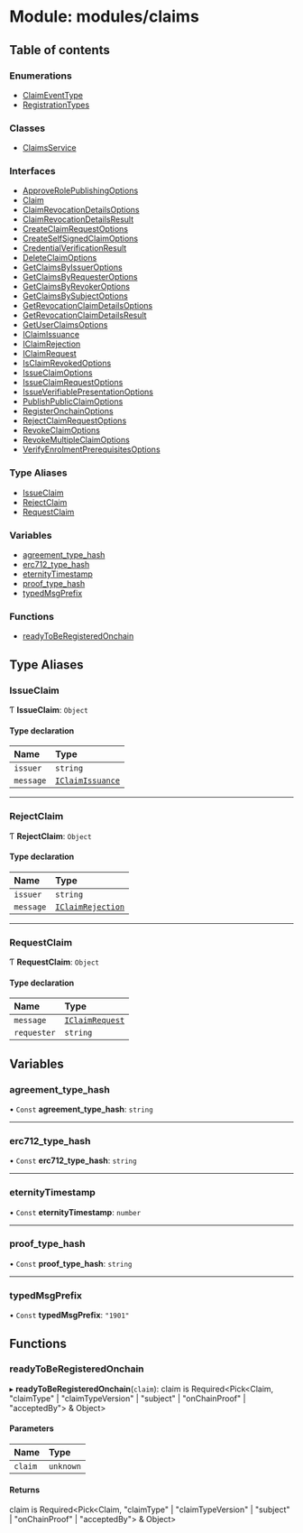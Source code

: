 # Module: modules/claims

## Table of contents

### Enumerations

- [ClaimEventType](../enums/modules_claims.ClaimEventType.md)
- [RegistrationTypes](../enums/modules_claims.RegistrationTypes.md)

### Classes

- [ClaimsService](../classes/modules_claims.ClaimsService.md)

### Interfaces

- [ApproveRolePublishingOptions](../interfaces/modules_claims.ApproveRolePublishingOptions.md)
- [Claim](../interfaces/modules_claims.Claim.md)
- [ClaimRevocationDetailsOptions](../interfaces/modules_claims.ClaimRevocationDetailsOptions.md)
- [ClaimRevocationDetailsResult](../interfaces/modules_claims.ClaimRevocationDetailsResult.md)
- [CreateClaimRequestOptions](../interfaces/modules_claims.CreateClaimRequestOptions.md)
- [CreateSelfSignedClaimOptions](../interfaces/modules_claims.CreateSelfSignedClaimOptions.md)
- [CredentialVerificationResult](../interfaces/modules_claims.CredentialVerificationResult.md)
- [DeleteClaimOptions](../interfaces/modules_claims.DeleteClaimOptions.md)
- [GetClaimsByIssuerOptions](../interfaces/modules_claims.GetClaimsByIssuerOptions.md)
- [GetClaimsByRequesterOptions](../interfaces/modules_claims.GetClaimsByRequesterOptions.md)
- [GetClaimsByRevokerOptions](../interfaces/modules_claims.GetClaimsByRevokerOptions.md)
- [GetClaimsBySubjectOptions](../interfaces/modules_claims.GetClaimsBySubjectOptions.md)
- [GetRevocationClaimDetailsOptions](../interfaces/modules_claims.GetRevocationClaimDetailsOptions.md)
- [GetRevocationClaimDetailsResult](../interfaces/modules_claims.GetRevocationClaimDetailsResult.md)
- [GetUserClaimsOptions](../interfaces/modules_claims.GetUserClaimsOptions.md)
- [IClaimIssuance](../interfaces/modules_claims.IClaimIssuance.md)
- [IClaimRejection](../interfaces/modules_claims.IClaimRejection.md)
- [IClaimRequest](../interfaces/modules_claims.IClaimRequest.md)
- [IsClaimRevokedOptions](../interfaces/modules_claims.IsClaimRevokedOptions.md)
- [IssueClaimOptions](../interfaces/modules_claims.IssueClaimOptions.md)
- [IssueClaimRequestOptions](../interfaces/modules_claims.IssueClaimRequestOptions.md)
- [IssueVerifiablePresentationOptions](../interfaces/modules_claims.IssueVerifiablePresentationOptions.md)
- [PublishPublicClaimOptions](../interfaces/modules_claims.PublishPublicClaimOptions.md)
- [RegisterOnchainOptions](../interfaces/modules_claims.RegisterOnchainOptions.md)
- [RejectClaimRequestOptions](../interfaces/modules_claims.RejectClaimRequestOptions.md)
- [RevokeClaimOptions](../interfaces/modules_claims.RevokeClaimOptions.md)
- [RevokeMultipleClaimOptions](../interfaces/modules_claims.RevokeMultipleClaimOptions.md)
- [VerifyEnrolmentPrerequisitesOptions](../interfaces/modules_claims.VerifyEnrolmentPrerequisitesOptions.md)

### Type Aliases

- [IssueClaim](modules_claims.md#issueclaim)
- [RejectClaim](modules_claims.md#rejectclaim)
- [RequestClaim](modules_claims.md#requestclaim)

### Variables

- [agreement\_type\_hash](modules_claims.md#agreement_type_hash)
- [erc712\_type\_hash](modules_claims.md#erc712_type_hash)
- [eternityTimestamp](modules_claims.md#eternitytimestamp)
- [proof\_type\_hash](modules_claims.md#proof_type_hash)
- [typedMsgPrefix](modules_claims.md#typedmsgprefix)

### Functions

- [readyToBeRegisteredOnchain](modules_claims.md#readytoberegisteredonchain)

## Type Aliases

### IssueClaim

Ƭ **IssueClaim**: `Object`

#### Type declaration

| Name | Type |
| :------ | :------ |
| `issuer` | `string` |
| `message` | [`IClaimIssuance`](../interfaces/modules_claims.IClaimIssuance.md) |

___

### RejectClaim

Ƭ **RejectClaim**: `Object`

#### Type declaration

| Name | Type |
| :------ | :------ |
| `issuer` | `string` |
| `message` | [`IClaimRejection`](../interfaces/modules_claims.IClaimRejection.md) |

___

### RequestClaim

Ƭ **RequestClaim**: `Object`

#### Type declaration

| Name | Type |
| :------ | :------ |
| `message` | [`IClaimRequest`](../interfaces/modules_claims.IClaimRequest.md) |
| `requester` | `string` |

## Variables

### agreement\_type\_hash

• `Const` **agreement\_type\_hash**: `string`

___

### erc712\_type\_hash

• `Const` **erc712\_type\_hash**: `string`

___

### eternityTimestamp

• `Const` **eternityTimestamp**: `number`

___

### proof\_type\_hash

• `Const` **proof\_type\_hash**: `string`

___

### typedMsgPrefix

• `Const` **typedMsgPrefix**: ``"1901"``

## Functions

### readyToBeRegisteredOnchain

▸ **readyToBeRegisteredOnchain**(`claim`): claim is Required<Pick<Claim, "claimType" \| "claimTypeVersion" \| "subject" \| "onChainProof" \| "acceptedBy"\> & Object\>

#### Parameters

| Name | Type |
| :------ | :------ |
| `claim` | `unknown` |

#### Returns

claim is Required<Pick<Claim, "claimType" \| "claimTypeVersion" \| "subject" \| "onChainProof" \| "acceptedBy"\> & Object\>

